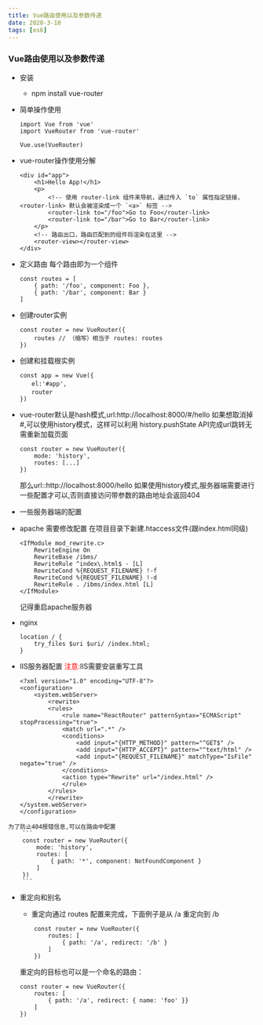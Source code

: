 ```yaml
---
title: Vue路由使用以及参数传递
date: 2020-3-10
tags: [es6]
---
```

### Vue路由使用以及参数传递

- 安装
 
  - npm install vue-router

- 简单操作使用
    ```
    import Vue from 'vue'
    import VueRouter from 'vue-router'

    Vue.use(VueRouter)
    ```
- vue-router操作使用分解
    ```
    <div id="app">
        <h1>Hello App!</h1>
        <p>
            <!-- 使用 router-link 组件来导航，通过传入 `to` 属性指定链接，<router-link> 默认会被渲染成一个 `<a>` 标签 -->
            <router-link to="/foo">Go to Foo</router-link>
            <router-link to="/bar">Go to Bar</router-link>
        </p>
        <!-- 路由出口，路由匹配到的组件将渲染在这里 -->
        <router-view></router-view>
    </div>
    ```
- 定义路由 每个路由即为一个组件

    ```
    const routes = [
        { path: '/foo', component: Foo },
        { path: '/bar', component: Bar }
    ]
    ```
- 创建router实例

    ```
    const router = new VueRouter({
        routes // （缩写）相当于 routes: routes
    })
    ```
- 创建和挂载根实例
    ```
    const app = new Vue({
    　　el:'#app',
    　　router
    })  
    ```
- vue-router默认是hash模式,url:http://localhost:8000/#/hello
 如果想取消掉#,可以使用history模式，这样可以利用 history.pushState API完成url跳转无需重新加载页面
    ```
    const router = new VueRouter({
        mode: 'history',
        routes: [...]
    })
    ```
  那么url::http://localhost:8000/hello
  如果使用history模式,服务器端需要进行一些配置才可以,否则直接访问带参数的路由地址会返回404

 -  一些服务器端的配置
   -   apache 需要修改配置
       在项目目录下新建.htaccess文件(跟index.html同级)
        ```
        <IfModule mod_rewrite.c>
            RewriteEngine On
            RewriteBase /ibms/
            RewriteRule ^index\.html$ - [L]
            RewriteCond %{REQUEST_FILENAME} !-f
            RewriteCond %{REQUEST_FILENAME} !-d
            RewriteRule . /ibms/index.html [L]
        </IfModule>
        ```
        记得重启apache服务器
   -   nginx

        ```
        location / {
            try_files $uri $uri/ /index.html;
        }
        ```
   -   IIS服务器配置 <font color=red>注意:</font>IIS需要安装重写工具

        ```
        <?xml version="1.0" encoding="UTF-8"?>
        <configuration>
            <system.webServer>
                <rewrite>
                <rules>
                    <rule name="ReactRouter" patternSyntax="ECMAScript" stopProcessing="true">
                    <match url=".*" />
                    <conditions>
                        <add input="{HTTP_METHOD}" pattern="^GET$" />
                        <add input="{HTTP_ACCEPT}" pattern="^text/html" />
                        <add input="{REQUEST_FILENAME}" matchType="IsFile" negate="true" />
                    </conditions>
                    <action type="Rewrite" url="/index.html" />
                    </rule>
                </rules>
                </rewrite>
        </system.webServer>
        </configuration>
        ```

    为了防止404报错信息,可以在路由中配置
        ```
        const router = new VueRouter({
            mode: 'history',
            routes: [
                { path: '*', component: NotFoundComponent }
            ]
        })
        ```

- 重定向和别名

    - 重定向通过 routes 配置来完成，下面例子是从 /a 重定向到 /b

    ```
        const router = new VueRouter({
            routes: [
                { path: '/a', redirect: '/b' }
            ]
        })
    ```
    重定向的目标也可以是一个命名的路由：
    ```
    const router = new VueRouter({
        routes: [
            { path: '/a', redirect: { name: 'foo' }}
        ]
    })
    ```